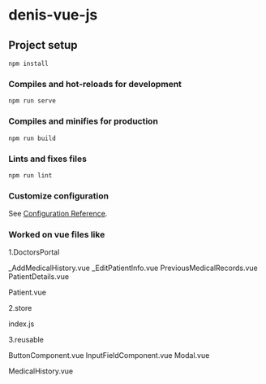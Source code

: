 # denis-vue-js

## Project setup
```
npm install
```

### Compiles and hot-reloads for development
```
npm run serve
```

### Compiles and minifies for production
```
npm run build
```

### Lints and fixes files
```
npm run lint
```

### Customize configuration
See [Configuration Reference](https://cli.vuejs.org/config/).



### Worked on vue files like
1.DoctorsPortal

_AddMedicalHistory.vue
_EditPatientInfo.vue
PreviousMedicalRecords.vue
PatientDetails.vue


Patient.vue


2.store

index.js

3.reusable

ButtonComponent.vue
InputFieldComponent.vue
Modal.vue

MedicalHistory.vue









